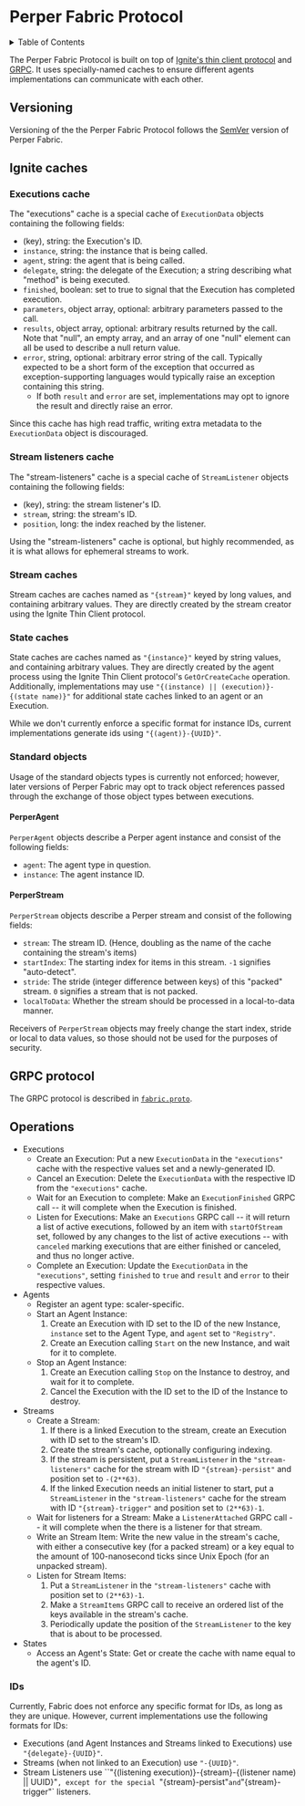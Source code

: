 # Perper Fabric Protocol

<details> <summary> Table of Contents </summary>

* [Versioning](#versioning)
* [Ignite caches](#ignite-caches)
  * [Executions cache](#executions-cache)
  * [Stream listeners cache](#stream-listeners-cache)
  * [Stream caches](#stream-caches)
  * [State caches](#state-caches)
  * [Standard objects](#standard-objects)
* [GRPC protocol](#grpc-protocol)
* [Operations](#operations)
  * [IDs](#ids)

</details>

The Perper Fabric Protocol is built on top of [Ignite's thin client protocol](https://ignite.apache.org/docs/2.12.0/thin-clients/getting-started-with-thin-clients) and [GRPC](https://grpc.io/). It uses specially-named caches to ensure different agents implementations can communicate with each other.

## Versioning

Versioning of the the Perper Fabric Protocol follows the [SemVer](https://semver.org/) version of Perper Fabric.

## Ignite caches

### Executions cache

The "executions" cache is a special cache of `ExecutionData` objects containing the following fields:
* (key), string: the Execution's ID.
* `instance`, string: the instance that is being called.
* `agent`, string: the agent that is being called.
* `delegate`, string: the delegate of the Execution; a string describing what "method" is being executed.
* `finished`, boolean: set to true to signal that the Execution has completed execution.
* `parameters`, object array, optional: arbitrary parameters passed to the call.
* `results`, object array, optional: arbitrary results returned by the call. Note that "null", an empty array, and an array of one "null" element can all be used to describe a null return value.
* `error`, string, optional: arbitrary error string of the call. Typically expected to be a short form of the exception that occurred as exception-supporting languages would typically raise an exception containing this string.
  * If both `result` and `error` are set, implementations may opt to ignore the result and directly raise an error.

Since this cache has high read traffic, writing extra metadata to the `ExecutionData` object is discouraged.

### Stream listeners cache

The "stream-listeners" cache is a special cache of `StreamListener` objects containing the following fields:
* (key), string: the stream listener's ID.
* `stream`, string: the stream's ID.
* `position`, long: the index reached by the listener.

Using the "stream-listeners" cache is optional, but highly recommended, as it is what allows for ephemeral streams to work.

### Stream caches

Stream caches are caches named as `"{stream}"` keyed by long values, and containing arbitrary values. They are directly created by the stream creator using the Ignite Thin Client protocol.

### State caches

State caches are caches named as `"{instance}"` keyed by string values, and containing arbitrary values. They are directly created by the agent process using the Ignite Thin Client protocol's `GetOrCreateCache` operation.
Additionally, implementations may use `"{(instance) || (execution)}-{(state name)}"` for additional state caches linked to an agent or an Execution.

While we don't currently enforce a specific format for instance IDs, current implementations generate ids using `"{(agent)}-{UUID}"`.

### Standard objects

Usage of the standard objects types is currently not enforced; however, later versions of Perper Fabric may opt to track object references passed through the exchange of those object types between executions.

#### PerperAgent

`PerperAgent` objects describe a Perper agent instance and consist of the following fields:
* `agent`: The agent type in question.
* `instance`: The agent instance ID.

#### PerperStream

`PerperStream` objects describe a Perper stream and consist of the following fields:
* `stream`: The stream ID. (Hence, doubling as the name of the cache containing the stream's items)
* `startIndex`: The starting index for items in this stream. `-1` signifies "auto-detect".
* `stride`: The stride (integer difference between keys) of this "packed" stream. `0` signifies a stream that is not packed.
* `localToData`: Whether the stream should be processed in a local-to-data manner.

Receivers of `PerperStream` objects may freely change the start index, stride or local to data values, so those should not be used for the purposes of security.

## GRPC protocol

The GRPC protocol is described in [`fabric.proto`](../proto/fabric.proto).

## Operations

* Executions
  * Create an Execution: Put a new `ExecutionData` in the `"executions"` cache with the respective values set and a newly-generated ID.
  * Cancel an Execution: Delete the `ExecutionData` with the respective ID from the `"executions"` cache.
  * Wait for an Execution to complete: Make an `ExecutionFinished` GRPC call -- it will complete when the Execution is finished.
  * Listen for Executions: Make an `Executions` GRPC call -- it will return a list of active executions, followed by an item with `startOfStream` set, followed by any changes to the list of active executions -- with `canceled` marking executions that are either finished or canceled, and thus no longer active.
  * Complete an Execution: Update the `ExecutionData` in the `"executions"`, setting `finished` to `true` and `result` and `error` to their respective values.
* Agents
  * Register an agent type: scaler-specific.
  * Start an Agent Instance:
    1. Create an Execution with ID set to the ID of the new Instance, `instance` set to the Agent Type, and `agent` set to `"Registry"`.
    2. Create an Execution calling `Start` on the new Instance, and wait for it to complete.
  * Stop an Agent Instance:
    1. Create an Execution calling `Stop` on the Instance to destroy, and wait for it to complete.
    2. Cancel the Execution with the ID set to the ID of the Instance to destroy.
* Streams
  * Create a Stream:
    1. If there is a linked Execution to the stream, create an Execution with ID set to the stream's ID.
    2. Create the stream's cache, optionally configuring indexing.
    3. If the stream is persistent, put a `StreamListener` in the `"stream-listeners"` cache for the stream with ID `"{stream}-persist"` and position set to `-(2**63)`.
    4. If the linked Execution needs an initial listener to start, put a `StreamListener` in the `"stream-listeners"` cache for the stream with ID `"{stream}-trigger"` and position set to `(2**63)-1`.
  * Wait for listeners for a Stream: Make a `ListenerAttached` GRPC call -- it will complete when the there is a listener for that stream.
  * Write an Stream Item: Write the new value in the stream's cache, with either a consecutive key (for a packed stream) or a key equal to the amount of 100-nanosecond ticks since Unix Epoch (for an unpacked stream).
  * Listen for Stream Items:
    1. Put a `StreamListener` in the `"stream-listeners"` cache with position set to `(2**63)-1`.
    2. Make a `StreamItems` GRPC call to receive an ordered list of the keys available in the stream's cache.
    3. Periodically update the position of the `StreamListener` to the key that is about to be processed.
* States
  * Access an Agent's State: Get or create the cache with name equal to the agent's ID.

### IDs

Currently, Fabric does not enforce any specific format for IDs, as long as they are unique. However, current implementations use the following formats for IDs:
* Executions (and Agent Instances and Streams linked to Executions) use `"{delegate}-{UUID}"`.
* Streams (when not linked to an Execution) use `"-{UUID}"`.
* Stream Listeners use ``"{(listening execution)}-{stream}-{(listener name) || UUID}"`, except for the special `"{stream}-persist"` and `"{stream}-trigger"` listeners.




